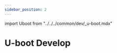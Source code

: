 ```yaml
---
sidebar_position: 2
---
```


import Uboot from "../../../common/dev/\_u-boot.mdx"

# U-boot Develop

<Uboot />
